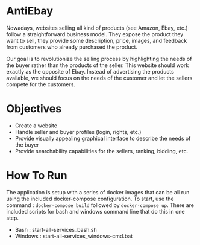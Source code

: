 # AntiEbay

Nowadays, websites selling all kind of products (see Amazon, Ebay, etc.) follow a straightforward business model.
They expose the product they want to sell, they provide some description, price, images, and feedback from customers who already purchased the product.

Our goal is to revolutionize the selling process by highlighting the needs of the buyer rather than
the products of the seller. This website should work exactly as the opposite of Ebay. Instead of advertising the products available, we should focus on the needs of the customer and let the sellers compete for the customers.

# Objectives

<ul>
  <li>Create a website</li>
  <li>Handle seller and buyer profiles (login, rights, etc.)</li>
  <li>Provide visually appealing  graphical interface to describe the needs of the buyer</li>
  <li>Provide searchability capabilities for the sellers, ranking, bidding, etc.</li>
</ul>

# How To Run

The application is setup with a series of docker images that can be all run using the included docker-compose configuration. To start, use the command : `docker-compose build` followed by `docker-compose up`. There are included scripts for bash and windows command line that do this in one step.
<ul>
    <li>Bash : start-all-services_bash.sh</li>
    <li>Windows : start-all-services_windows-cmd.bat</li>
</ul>
